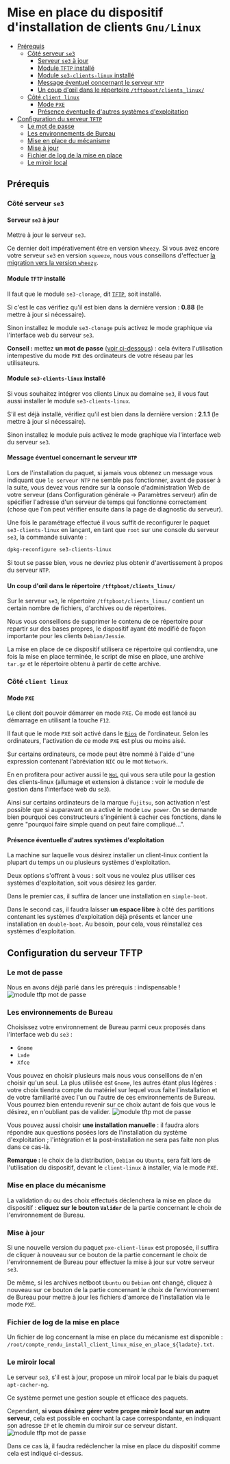 # Mise en place du dispositif d'installation de clients `Gnu/Linux`


* [Prérequis](#prérequis)
    * [Côté serveur `se3`](#côté-serveur-se3)
        * [Serveur `se3` à jour](#serveur-se3-à-jour)
        * [Module `TFTP` installé](#module-tftp-installé)
        * [Module `se3-clients-linux` installé](#module-se3-clients-linux-installé)
        * [Message éventuel concernant le serveur `NTP`](#message-éventuel-concernant-le-serveur-ntp)
        * [Un coup d'œil dans le répertoire `/tftpboot/clients_linux/`](#un-coup-dœil-dans-le-répertoire-tftpbootclients_linux)
    * [Côté `client linux`](#côté-client-linux)
        * [Mode `PXE`](#mode-pxe)
        * [Présence éventuelle d'autres systèmes d'exploitation](#présence-éventuelle-dautres-systèmes-dexploitation)
* [Configuration du serveur `TFTP`](#configuration-du-serveur-tftp)
    * [Le mot de passe](#le-mot-de-passe)
    * [Les environnements de Bureau](#les-environnements-de-bureau)
    * [Mise en place du mécanisme](#mise-en-place-du-mécanisme)
    * [Mise à jour](#mise-à-jour)
    * [Fichier de log de la mise en place](#fichier-de-log-de-la-mise-en-place)
    * [Le miroir local](#le-miroir-local)



## Prérequis

### Côté serveur `se3`

#### Serveur `se3` à jour

Mettre à jour le serveur `se3`.

Ce dernier doit impérativement être en version `Wheezy`. Si vous avez encore votre serveur `se3` en version `squeeze`, nous vous conseillons d'effectuer [la migration vers la version `wheezy`](../se3-migration/SqueezeToWheezy.md).


#### Module `TFTP` installé

Il faut que le module `se3-clonage`, dit [`TFTP`](https://fr.wikipedia.org/wiki/Trivial_File_Transfer_Protocol), soit installé.

Si c'est le cas vérifiez qu'il est bien dans la dernière version : **0.88** (le mettre à jour si nécessaire).

Sinon installez le module `se3-clonage` puis activez le mode graphique via l'interface web du serveur `se3`.

**Conseil :** mettez **un mot de passe** ([voir ci-dessous](#le-mot-de-passe)) : cela évitera l'utilisation intempestive du mode `PXE` des ordinateurs de votre réseau par les utilisateurs.


#### Module `se3-clients-linux` installé

Si vous souhaitez intégrer vos clients Linux au domaine `se3`, il vous faut aussi installer le module `se3-clients-linux`.

S'il est déjà installé, vérifiez qu'il est bien dans la dernière version : **2.1.1** (le mettre à jour si nécessaire).

Sinon installez le module puis activez le mode graphique via l'interface web du serveur `se3`.


#### Message éventuel concernant le serveur `NTP`

Lors de l'installation du paquet, si jamais
vous obtenez un message vous indiquant que `le serveur NTP` ne
semble pas fonctionner, avant de passer à la suite, vous
devez vous rendre sur la console d'administration Web de
votre serveur (dans Configuration générale → Paramètres
serveur) afin de spécifier l'adresse d'un serveur de temps
qui fonctionne correctement (chose que l'on peut vérifier
ensuite dans la page de diagnostic du serveur).

Une fois le paramétrage effectué il vous suffit de reconfigurer
le paquet `se3-clients-linux` en lançant, en tant que `root` sur une console du
serveur `se3`, la commande suivante :
```sh
dpkg-reconfigure se3-clients-linux
```
Si tout se passe bien, vous ne devriez plus obtenir
d'avertissement à propos du serveur `NTP`.


#### Un coup d'œil dans le répertoire `/tftpboot/clients_linux/`

Sur le serveur `se3`, le répertoire `/tftpboot/clients_linux/` contient un certain nombre de fichiers, d'archives ou de répertoires.

Nous vous conseillons de supprimer le contenu de ce répertoire pour repartir sur des bases propres, le dispositif ayant été modifié de façon importante pour les clients `Debian/Jessie`.

La mise en place de ce dispositif utilisera ce répertoire qui contiendra, une fois la mise en place terminée, le script de mise en place, une archive `tar.gz` et le répertoire obtenu à partir de cette archive.


### Côté `client linux`

#### Mode `PXE`

Le client doit pouvoir démarrer en mode `PXE`. Ce mode est lancé au démarrage en utilisant la touche `F12`.

Il faut que le mode `PXE` soit activé dans le [`Bios`](https://fr.wikipedia.org/wiki/Basic_Input_Output_System) de l'ordinateur. Selon les ordinateurs, l'activation de ce mode `PXE` est plus ou moins aisé.

Sur certains ordinateurs, ce mode peut être nommé à l'aide d''une expression contenant l'abréviation `NIC` ou le mot `Network`.

En en profitera pour activer aussi le [`WoL`](https://fr.wikipedia.org/wiki/Wake-on-LAN) qui vous sera utile pour la gestion des clients-linux (allumage et extension à distance : voir le module de gestion dans l'interface web du `se3`).

Ainsi sur certains ordinateurs de la marque `Fujitsu`, son activation n'est possible que si auparavant on a activé le mode `Low power`. On se demande bien pourquoi ces constructeurs s'ingénient à cacher ces fonctions, dans le genre "pourquoi faire simple quand on peut faire compliqué…".


#### Présence éventuelle d'autres systèmes d'exploitation

La machine sur laquelle vous désirez installer un client-linux contient la plupart du temps un ou plusieurs systèmes d'exploitation.

Deux options s'offrent à vous : soit vous ne voulez plus utiliser ces systèmes d'exploitation, soit vous désirez les garder.

Dans le premier cas, il suffira de lancer une installation en `simple-boot`.

Dans le second cas, il faudra laisser **un espace libre** à côté des partitions contenant les systèmes d'exploitation déjà présents et lancer une installation en `double-boot`. Au besoin, pour cela, vous réinstallez ces systèmes d'exploitation.


## Configuration du serveur TFTP

### Le mot de passe

Nous en avons déjà parlé dans les prérequis : indispensable !
![module tftp mot de passe](images/pxe_tftp_01.png)


### Les environnements de Bureau

Choisissez votre environnement de Bureau parmi ceux proposés dans l'interface web du `se3` :

* `Gnome`
* `Lxde`
* `Xfce`

Vous pouvez en choisir plusieurs mais nous vous conseillons de n'en choisir qu'un seul. La plus utilisée est `Gnome`, les autres étant plus légères : votre choix tiendra compte du matériel sur lequel vous faite l'installation et de votre familiarité avec l'un ou l'autre de ces environnements de Bureau. Vous pourrez bien entendu revenir sur ce choix autant de fois que vous le désirez, en n'oubliant pas de valider.
![module tftp mot de passe](images/pxe_tftp_02.png)

Vous pouvez aussi choisir **une installation manuelle** : il faudra alors répondre aux questions posées lors de l'installation du système d'exploitation ; l'intégration et la post-installation ne sera pas faite non plus dans ce cas-là.

**Remarque :** le choix de la distribution, `Debian` ou `Ubuntu`, sera fait lors de l'utilisation du dispositif, devant le `client-linux` à installer, via le mode `PXE`.


### Mise en place du mécanisme

La validation du ou des choix effectués déclenchera la mise en place du dispositif : **cliquez sur le bouton `Valider`** de la partie concernant le choix de l'environnement de Bureau.


### Mise à jour

Si une nouvelle version du paquet `pxe-client-linux` est proposée, il suffira de cliquer à nouveau sur ce bouton de la partie concernant le choix de l'environnement de Bureau pour effectuer la mise à jour sur votre serveur `se3`.

De même, si les archives netboot `Ubuntu` ou `Debian` ont changé, cliquez à nouveau sur ce bouton de la partie concernant le choix de l'environnement de Bureau pour mettre à jour les fichiers d'amorce de l'installation via le mode `PXE`.


### Fichier de log de la mise en place

Un fichier de log concernant la mise en place du mécanisme est disponible : `/root/compte_rendu_install_client_linux_mise_en_place_${ladate}.txt`.


### Le miroir local

Le serveur `se3`, s'il est à jour, propose un miroir local par le biais du paquet `apt-cacher-ng`.

Ce système permet une gestion souple et efficace des paquets.

Cependant, **si vous désirez gérer votre propre miroir local sur un autre serveur**, cela est possible en cochant la case correspondante, en indiquant son adresse `IP` et le chemin du miroir sur ce serveur distant.
![module tftp mot de passe](images/pxe_tftp_03.png)

Dans ce cas là, il faudra redéclencher la mise en place du dispositif comme cela est indiqué ci-dessus.

